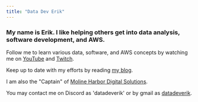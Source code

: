 ```yaml
---
title: "Data Dev Erik"
---
```


### My name is Erik. I like helping others get into data analysis, software development, and AWS.

Follow me to learn various data, software, and AWS concepts by watching me on [YouTube](https://www.youtube.com/channel/UCkWlNrTU1a8t7lKCkqesn9A) and [Twitch](https://www.twitch.tv/datadeverik).

Keep up to date with my efforts by reading [my blog](https://blog.datadeverik.com/newsletter).

I am also the "Captain" of [Moline Harbor Digital Solutions](https://www.molineharbor.com).

You may contact me on Discord as 'datadeverik' or by gmail as [datadeverik](mailto:datadeverik@gmail.com).
